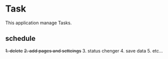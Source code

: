 # Task

This application manage Tasks.

## schedule
~~1. delete~~
~~2. add pages and setteings~~
3. status chenger
4. save data
5. etc...

